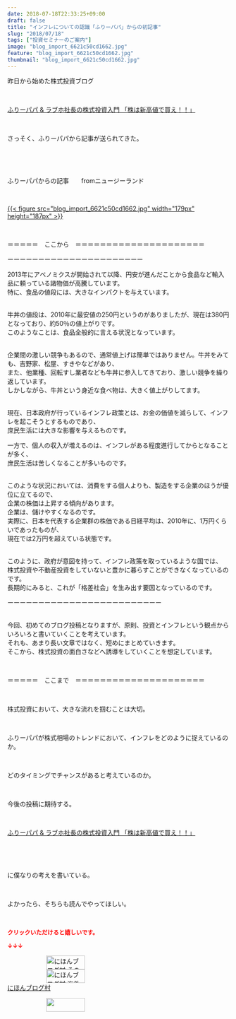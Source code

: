 ```yaml
---
date: 2018-07-18T22:33:25+09:00
draft: false
title: "インフレについての認識「ふりーパパ」からの初記事"
slug: "2018/07/18"
tags: ["投資セミナーのご案内"]
image: "blog_import_6621c50cd1662.jpg"
feature: "blog_import_6621c50cd1662.jpg"
thumbnail: "blog_import_6621c50cd1662.jpg"
---
```

<p>昨日から始めた株式投資ブログ</p><p> </p><p><a href="shintakane" target="_blank">ふりーパパ &amp; ラブホ社長の株式投資入門 「株は新高値で買え！！」</a></p><p> </p><p>さっそく、ふりーパパから記事が送られてきた。</p><p> </p><p> </p><p>ふりーパパからの記事　　fromニュージーランド</p><p> </p><p><a href="blog_import_6621c50cd1662.jpg">{{< figure src="blog_import_6621c50cd1662.jpg" width="179px" height="187px" >}}</a></p><p> </p><p>＝＝＝＝＝　ここから　＝＝＝＝＝＝＝＝＝＝＝＝＝＝＝＝＝＝＝＝＝</p><p>ーーーーーーーーーーーーーーーーーーーーーー</p><p>2013年にアベノミクスが開始されて以降、円安が進んだことから食品など輸入品に頼っている諸物価が高騰しています。<br/>特に、食品の値段には、大きなインパクトを与えています。</p><p><br/>牛丼の値段は、2010年に最安値の250円というのがありましたが、現在は380円となっており、約50％の値上がりです。<br/>このようなことは、食品全般的に言える状況となっています。</p><p><br/>企業間の激しい競争もあるので、通常値上げは簡単ではありません。牛丼をみても、吉野家、松屋、すきやなどがあり、<br/>また、他業種、回転すし業者なども牛丼に参入してきており、激しい競争を繰り返しています。<br/>しかしながら、牛丼という身近な食べ物は、大きく値上がりしてます。</p><p><br/>現在、日本政府が行っているインフレ政策とは、お金の価値を減らして、インフレを起こそうとするものであり、<br/>庶民生活には大きな影響を与えるものです。</p><p>一方で、個人の収入が増えるのは、インフレがある程度進行してからとなることが多く、<br/>庶民生活は苦しくなることが多いものです。</p><p><br/>このような状況においては、消費をする個人よりも、製造をする企業のほうが優位に立てるので、<br/>企業の株価は上昇する傾向があります。<br/>企業は、儲けやすくなるのです。<br/>実際に、日本を代表する企業群の株価である日経平均は、2010年に、1万円くらいであったものが、<br/>現在では2万円を超えている状態です。</p><p><br/>このように、政府が意図を持って、インフレ政策を取っているような国では、<br/>株式投資や不動産投資をしていないと豊かに暮らすことができなくなっているのです。<br/>長期的にみると、これが「格差社会」を生み出す要因となっているのです。</p><p>ーーーーーーーーーーーーーーーーーーーーーーーーー</p><p><br/>今回、初めてのブログ投稿となりますが、原則、投資とインフレという観点からいろいろと書いていくことを考えています。<br/>それも、あまり長い文章ではなく、短めにまとめていきます。<br/>そこから、株式投資の面白さなどへ誘導をしていくことを想定しています。</p><p> </p><p>＝＝＝＝＝　ここまで　＝＝＝＝＝＝＝＝＝＝＝＝＝＝＝＝＝＝＝＝＝</p><p> </p><p>株式投資において、大きな流れを掴むことは大切。</p><p> </p><p>ふりーパパが株式相場のトレンドにおいて、インフレをどのように捉えているのか。</p><p> </p><p>どのタイミングでチャンスがあると考えているのか。</p><p> </p><p>今後の投稿に期待する。</p><p> </p><p><a href="shintakane" target="_blank">ふりーパパ &amp; ラブホ社長の株式投資入門 「株は新高値で買え！！」</a></p><p> </p><p> </p><p>に僕なりの考えを書いている。</p><p> </p><p>よかったら、そちらも読んでやってほしい。</p><p> </p><p><font color="#ff0000" size="2"><strong>クリックいただけると嬉しいです。</strong></font></p><p><font color="#ff0000" size="2"><strong>↓↓↓</strong></font></p><p><a href="ranking.html?p_cid=01260127" id="&amp;blogmura_banner" target="_blank"><img alt="にほんブログ村 その他生活ブログ 不動産投資へ" border="0" height="31" src="data:image/svg+xml;charset=utf-8,%3Csvg%20xmlns%3D%22http%3A%2F%2Fwww.w3.org%2F2000%2Fsvg%22%20title%3D%22Placeholder%20for%20Images%22%20role%3D%22presentation%22%20viewBox%3D%220%200%2088%2031%22%20%2F%3E" width="88" data-src="https://img-proxy.blog-video.jp/images?url=http%3A%2F%2Flife.blogmura.com%2Fhudousantoushi%2Fimg%2Fhudousantoushi88_31.gif" style="aspect-ratio: auto 88 / 31;"/><noscript><img alt="にほんブログ村 その他生活ブログ 不動産投資へ" border="0" height="31" src="https://img-proxy.blog-video.jp/images?url=http%3A%2F%2Flife.blogmura.com%2Fhudousantoushi%2Fimg%2Fhudousantoushi88_31.gif" width="88"></noscript></a><br/><a href="ranking.html?p_cid=01260127" target="_blank"><img alt="にほんブログ村 海外生活ブログ バリ島情報へ" border="0" height="31" src="data:image/svg+xml;charset=utf-8,%3Csvg%20xmlns%3D%22http%3A%2F%2Fwww.w3.org%2F2000%2Fsvg%22%20title%3D%22Placeholder%20for%20Images%22%20role%3D%22presentation%22%20viewBox%3D%220%200%2088%2031%22%20%2F%3E" width="88" data-src="https://img-proxy.blog-video.jp/images?url=http%3A%2F%2Foverseas.blogmura.com%2Fbali%2Fimg%2Fbali88_31.gif" style="aspect-ratio: auto 88 / 31;"/><noscript><img alt="にほんブログ村 海外生活ブログ バリ島情報へ" border="0" height="31" src="https://img-proxy.blog-video.jp/images?url=http%3A%2F%2Foverseas.blogmura.com%2Fbali%2Fimg%2Fbali88_31.gif" width="88"></noscript></a><br/><a href="ranking.html?p_cid=01260127" target="_blank">にほんブログ村</a></p><p><a href="link.php?1804582" title="人気ブログランキングへ"><img border="0" height="31" src="data:image/svg+xml;charset=utf-8,%3Csvg%20xmlns%3D%22http%3A%2F%2Fwww.w3.org%2F2000%2Fsvg%22%20title%3D%22Placeholder%20for%20Images%22%20role%3D%22presentation%22%20viewBox%3D%220%200%2088%2031%22%20%2F%3E" width="88" data-src="https://blog.with2.net/img/banner/banner_22.gif" style="aspect-ratio: auto 88 / 31;"/><noscript><img border="0" height="31" src="https://blog.with2.net/img/banner/banner_22.gif" width="88"></noscript></a></p><p> </p>

